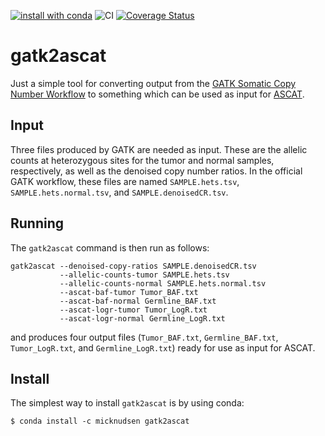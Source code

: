 [![install with conda](https://anaconda.org/micknudsen/gatk2ascat/badges/version.svg)](https://anaconda.org/micknudsen/snpahoy) ![CI](https://github.com/micknudsen/gatk2ascat/workflows/CI/badge.svg?branch=master) [![Coverage Status](https://coveralls.io/repos/github/micknudsen/gatk2ascat/badge.svg?branch=master)](https://coveralls.io/github/micknudsen/gatk2ascat?branch=master)

# gatk2ascat

Just a simple tool for converting output from the [GATK Somatic Copy Number Workflow](https://gatk.broadinstitute.org/hc/en-us/articles/360035531092?id=11682) to something which can be used as input for [ASCAT](https://www.crick.ac.uk/research/labs/peter-van-loo/software).

## Input

Three files produced by GATK are needed as input. These are the allelic counts at heterozygous sites for the tumor and normal samples, respectively, as well as the denoised copy number ratios. In the official GATK workflow, these files are named `SAMPLE.hets.tsv`, `SAMPLE.hets.normal.tsv`, and `SAMPLE.denoisedCR.tsv`.

## Running

The `gatk2ascat` command is then run as follows:

```
gatk2ascat --denoised-copy-ratios SAMPLE.denoisedCR.tsv
           --allelic-counts-tumor SAMPLE.hets.tsv
           --allelic-counts-normal SAMPLE.hets.normal.tsv
           --ascat-baf-tumor Tumor_BAF.txt
           --ascat-baf-normal Germline_BAF.txt
           --ascat-logr-tumor Tumor_LogR.txt
           --ascat-logr-normal Germline_LogR.txt
```

and produces four output files (`Tumor_BAF.txt`, `Germline_BAF.txt`, `Tumor_LogR.txt`, and `Germline_LogR.txt`) ready for use as input for ASCAT.

## Install

The simplest way to install `gatk2ascat` is by using conda:

```$ conda install -c micknudsen gatk2ascat```
